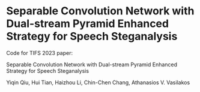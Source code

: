 # Separable Convolution Network with Dual-stream Pyramid Enhanced Strategy for Speech Steganalysis
Code for TIFS 2023 paper:

Separable Convolution Network with Dual-stream Pyramid Enhanced Strategy for Speech Steganalysis

Yiqin Qiu, Hui Tian, Haizhou Li, Chin-Chen Chang, Athanasios V. Vasilakos

